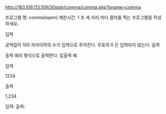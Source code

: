 ﻿http://183.106.113.109/30stair/comma/comma.php?pname=comma

프로그램 명: comma(open)
제한시간: 1 초
세 자리 마다 콤마를 찍는 프로그램을 작성하세요.

입력

공백없이 100 자리이하의 수가 입력으로 주어진다. 무효의 0 은 입력되지 않는다.
출력

출력 예의 형식으로 출력한다.
입출력 예

입력

1234

출력

1,234

입력: 
출력: